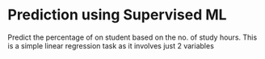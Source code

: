 # Prediction using Supervised ML
Predict the percentage of on student based on the no. of study hours. This is a simple linear regression task as it involves just 2 variables 
